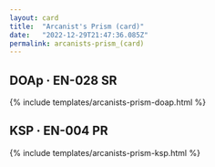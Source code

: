 ```yaml
---
layout: card
title:  "Arcanist's Prism (card)"
date:   "2022-12-29T21:47:36.085Z"
permalink: arcanists-prism_(card)
---
```


## DOAp &middot; EN-028 SR

{% include templates/arcanists-prism-doap.html %}


## KSP &middot; EN-004 PR

{% include templates/arcanists-prism-ksp.html %}
